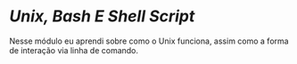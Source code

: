 # *Unix, Bash E Shell Script*

Nesse módulo eu aprendi sobre como o Unix funciona, assim como a forma de interação via linha de comando.
